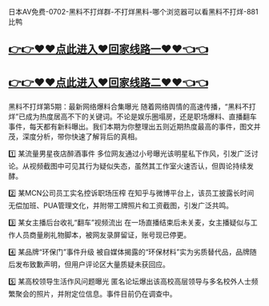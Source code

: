 日本AV免费-0702-黑料不打烊群-不打烊黑料-哪个浏览器可以看黑料不打烊-881比鸭

## [👉👉♥♥点此进入♥回家线路一♥♥👈👈](https://unpkg.com/182-3run/index.html)
## [👉👉♥♥点此进入♥回家线路二♥♥👈👈](https://unpkg.com/182-7run/index.html)

黑料不打烊第5期：最新网络爆料合集曝光
随着网络舆情的高速传播，“黑料不打烊”已成为热度居高不下的关键词。不论是娱乐圈塌房，还是职场爆料、直播翻车事件，每天都有新料曝出。我们本期为你整理出五则近期热度最高的事件，图文并茂，深度分析，带你快速了解背后的真相。

1️⃣ 某流量男星夜店醉酒事件
多位网友通过小号曝光该明星私下作风，引发广泛讨论。从视频截图中可见其行为疑似失态，虽然其工作室火速否认，但舆论持续发酵。

2️⃣ 某MCN公司员工实名控诉职场压榨
在知乎与微博平台上，该员工披露长时间无偿加班、PUA管理文化，并附带工牌照片和工资截图，引发广泛共鸣。

3️⃣ 某女主播后台收礼“翻车”视频流出
在一场直播结束后未关麦，女主播疑似与工作人员商量刷礼物脚本，被网友录屏留证，账号现已停更。

4️⃣ 某品牌“环保门”事件升级
被自媒体揭露的“环保材料”实为劣质替代品，品牌随后发布致歉声明，但用户评论区大量质疑未获回应。

5️⃣ 某高校领导生活作风问题曝光
匿名论坛爆出该高校高层领导与多名校外人士频繁聚会的照片，并附定位信息。事件目前仍在调查中。
